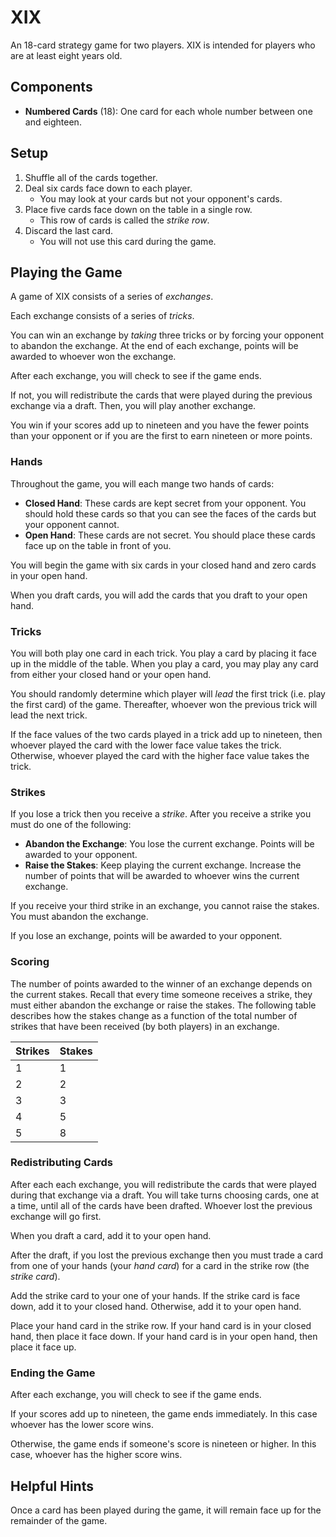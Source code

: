 # XIX
An 18-card strategy game for two players.
XIX is intended for players who are at least eight years old.

## Components
  - **Numbered Cards** (18): One card for each whole number between one and eighteen.

## Setup
  1. Shuffle all of the cards together.
  2. Deal six cards face down to each player.
     - You may look at your cards but not your opponent's cards.
  3. Place five cards face down on the table in a single row.
     - This row of cards is called the _strike row_.
  4. Discard the last card.
     - You will not use this card during the game.

## Playing the Game
A game of XIX consists of a series of _exchanges_.

Each exchange consists of a series of _tricks_.

You can win an exchange by _taking_ three tricks or by forcing your opponent to abandon the exchange.
At the end of each exchange, points will be awarded to whoever won the exchange.

After each exchange, you will check to see if the game ends.

If not, you will redistribute the cards that were played during the previous exchange via a draft. Then, you will play another exchange.

You win if your scores add up to nineteen and you have the fewer points than your opponent or if you are the first to earn nineteen or more points.

### Hands
Throughout the game, you will each mange two hands of cards:
  - **Closed Hand**: These cards are kept secret from your opponent. You should hold these cards so that you can see the faces of the cards but your opponent cannot.
  - **Open Hand**: These cards are not secret. You should place these cards face up on the table in front of you.

You will begin the game with six cards in your closed hand and zero cards in your open hand.

When you draft cards, you will add the cards that you draft to your open hand.

### Tricks
You will both play one card in each trick.
You play a card by placing it face up in the middle of the table.
When you play a card, you may play any card from either your closed hand or your open hand.

You should randomly determine which player will _lead_ the first trick (i.e. play the first card) of the game. Thereafter, whoever won the previous trick will lead the next trick.

If the face values of the two cards played in a trick add up to nineteen, then whoever played the card with the lower face value takes the trick. Otherwise, whoever played the card with the higher face value takes the trick.

### Strikes
If you lose a trick then you receive a _strike_.
After you receive a strike you must do one of the following:
  - **Abandon the Exchange**: You lose the current exchange. Points will be awarded to your opponent.
  - **Raise the Stakes**: Keep playing the current exchange. Increase the number of points that will be awarded to whoever wins the current exchange.

If you receive your third strike in an exchange, you cannot raise the stakes. You must abandon the exchange.

If you lose an exchange, points will be awarded to your opponent.

### Scoring
The number of points awarded to the winner of an exchange depends on the current stakes.  Recall that every time someone receives a strike, they must either abandon the exchange or raise the stakes.
The following table describes how the stakes change as a function of the total number of strikes that have been received (by both players) in an exchange.

| Strikes | Stakes|
|---------|--------|
| 1 | 1 |
| 2 | 2 |
| 3 | 3 |
| 4 | 5 |
| 5 | 8 |

### Redistributing Cards
After each each exchange, you will redistribute the cards that were played during that exchange via a draft. You will take turns choosing cards, one at a time, until all of the cards have been drafted.
Whoever lost the previous exchange will go first.

When you draft a card, add it to your open hand.

After the draft, if you lost the previous exchange then you must trade a card from one of your hands (your _hand card_) for a card in the strike row (the _strike card_).

Add the strike card to your one of your hands. If the strike card is face down, add it to your closed hand. Otherwise, add it to your open hand.

Place your hand card in the strike row. If your hand card is in your closed hand, then place it face down. If your hand card is in your open hand, then place it face up.

### Ending the Game
After each exchange, you will check to see if the game ends.

If your scores add up to nineteen, the game ends immediately. In this case whoever has the lower score wins.

Otherwise, the game ends if someone's score is nineteen or higher. In this case, whoever has the higher score wins.

## Helpful Hints
Once a card has been played during the game, it will remain face up for the remainder of the game.
